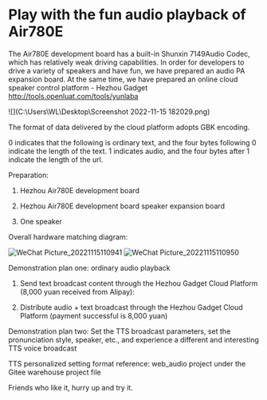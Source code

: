# Play with the fun audio playback of Air780E

The Air780E development board has a built-in Shunxin 7149Audio Codec, which has relatively weak driving capabilities. In order for developers to drive a variety of speakers and have fun, we have prepared an audio PA expansion board. At the same time, we have prepared an online cloud speaker control platform - Hezhou Gadget http://tools.openluat.com/tools/yunlaba

![](C:\Users\WL\Desktop\Screenshot 2022-11-15 182029.png)

The format of data delivered by the cloud platform adopts GBK encoding.

0 indicates that the following is ordinary text, and the four bytes following 0 indicate the length of the text. 1 indicates audio, and the four bytes after 1 indicate the length of the url.

Preparation:

1. Hezhou Air780E development board

2. Hezhou Air780E development board speaker expansion board

3. One speaker

Overall hardware matching diagram:

<img src="C:\Users\WL\Desktop\WeChat Picture_20221115110941.jpg" alt="WeChat Picture_20221115110941" />

<img src="C:\Users\WL\Desktop\WeChat Picture_20221115110950.jpg" alt="WeChat Picture_20221115110950" />

Demonstration plan one: ordinary audio playback

1. Send text broadcast content through the Hezhou Gadget Cloud Platform (8,000 yuan received from Alipay):

2. Distribute audio + text broadcast through the Hezhou Gadget Cloud Platform (payment successful is 8,000 yuan)

Demonstration plan two: Set the TTS broadcast parameters, set the pronunciation style, speaker, etc., and experience a different and interesting TTS voice broadcast

TTS personalized setting format reference: web_audio project under the Gitee warehouse project file

                 

 					

 				 

Friends who like it, hurry up and try it.
